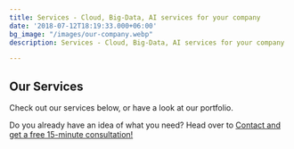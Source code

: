 ```yaml
---
title: Services - Cloud, Big-Data, AI services for your company
date: '2018-07-12T18:19:33.000+06:00'
bg_image: "/images/our-company.webp"
description: Services - Cloud, Big-Data, AI services for your company

---
```

## Our Services

Check out our services below, or have a look at our portfolio.

Do you already have an idea of what you need? Head over to [Contact and get a free 15-minute consultation!](/contact)
